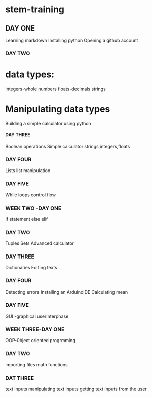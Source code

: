# stem-training
## DAY ONE

 Learning markdown
Installing python
Opening a github account


### DAY TWO
# data types:
integers-whole numbers
floats-decimals
strings
# Manipulating data types
Building a simple calculator using python


#### DAY THREE

Boolean operations
Simple calculator
strings,integers,floats


### DAY FOUR

Lists
list manipulation


### DAY FIVE

While loops
control flow


### WEEK TWO -DAY ONE

If statement
else
elif


### DAY TWO

Tuples
Sets
Advanced calculator


### DAY THREE

Dictionaries
Editing texts


### DAY FOUR

Detecting errors
Installing an ArduinoIDE
Calculating mean 
### DAY FIVE
GUI -graphical userinterphase
### WEEK THREE-DAY ONE
OOP-0bject oriented progrmming
### DAY TWO
importing files
math functions
### DAT THREE
text inputs
manipulating text inputs
getting text inputs from the user
